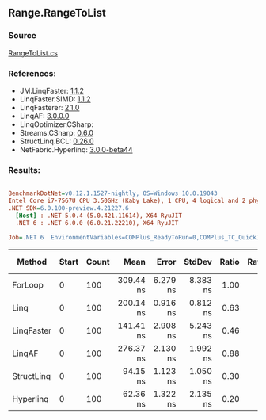 ﻿## Range.RangeToList

### Source
[RangeToList.cs](../LinqBenchmarks/Range/RangeToList.cs)

### References:
- JM.LinqFaster: [1.1.2](https://www.nuget.org/packages/JM.LinqFaster/1.1.2)
- LinqFaster.SIMD: [1.1.2](https://www.nuget.org/packages/LinqFaster.SIMD/1.0.3)
- LinqFasterer: [2.1.0](https://www.nuget.org/packages/LinqFasterer/2.1.0)
- LinqAF: [3.0.0.0](https://www.nuget.org/packages/LinqAF/3.0.0.0)
- LinqOptimizer.CSharp: [](https://www.nuget.org/packages/LinqOptimizer.CSharp/)
- Streams.CSharp: [0.6.0](https://www.nuget.org/packages/Streams.CSharp/0.6.0)
- StructLinq.BCL: [0.26.0](https://www.nuget.org/packages/StructLinq/0.26.0)
- NetFabric.Hyperlinq: [3.0.0-beta44](https://www.nuget.org/packages/NetFabric.Hyperlinq/3.0.0-beta44)

### Results:
``` ini

BenchmarkDotNet=v0.12.1.1527-nightly, OS=Windows 10.0.19043
Intel Core i7-7567U CPU 3.50GHz (Kaby Lake), 1 CPU, 4 logical and 2 physical cores
.NET SDK=6.0.100-preview.4.21227.6
  [Host] : .NET 5.0.4 (5.0.421.11614), X64 RyuJIT
  .NET 6 : .NET 6.0.0 (6.0.21.22210), X64 RyuJIT

Job=.NET 6  EnvironmentVariables=COMPlus_ReadyToRun=0,COMPlus_TC_QuickJitForLoops=1,COMPlus_TieredPGO=1  Runtime=.NET 6.0  

```
|     Method | Start | Count |      Mean |    Error |   StdDev | Ratio | RatioSD |  Gen 0 | Gen 1 | Gen 2 | Allocated |
|----------- |------ |------ |----------:|---------:|---------:|------:|--------:|-------:|------:|------:|----------:|
|    ForLoop |     0 |   100 | 309.44 ns | 6.279 ns | 8.383 ns |  1.00 |    0.00 | 0.5660 |     - |     - |   1,184 B |
|       Linq |     0 |   100 | 200.14 ns | 0.916 ns | 0.812 ns |  0.63 |    0.01 | 0.2370 |     - |     - |     496 B |
| LinqFaster |     0 |   100 | 141.41 ns | 2.908 ns | 5.243 ns |  0.46 |    0.03 | 0.4206 |     - |     - |     880 B |
|     LinqAF |     0 |   100 | 276.37 ns | 2.130 ns | 1.992 ns |  0.88 |    0.02 | 0.2179 |     - |     - |     456 B |
| StructLinq |     0 |   100 |  94.15 ns | 1.123 ns | 1.050 ns |  0.30 |    0.01 | 0.2180 |     - |     - |     456 B |
|  Hyperlinq |     0 |   100 |  62.36 ns | 1.322 ns | 2.135 ns |  0.20 |    0.01 | 0.2180 |     - |     - |     456 B |
